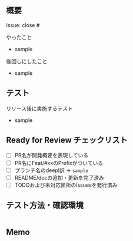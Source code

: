 ## 概要

Issue: close #

やったこと
- sample

後回しにしたこと
- sample

## テスト

リリース後に実施するテスト
- sample

## Ready for Review チェックリスト

- [ ] PR名が開発概要を表現している
- [ ] PR名にFeat/#xxのPrefixがついている
- [ ] ブランチ名のdeepl訳 -> `sample`
- [ ] README/docの追加・更新を完了済み
- [ ] TODOおよび未対応箇所のIssuesを発行済み

## テスト方法・確認環境

```
```

## Memo
